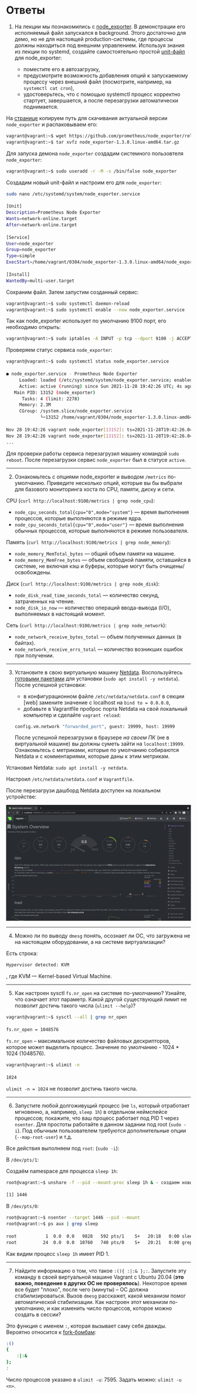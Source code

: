 # Ответы

1. На лекции мы познакомились с [node_exporter](https://github.com/prometheus/node_exporter/releases). В демонстрации его исполняемый файл запускался в background. Этого достаточно для демо, но не для настоящей production-системы, где процессы должны находиться под внешним управлением. Используя знания из лекции по systemd, создайте самостоятельно простой [unit-файл](https://www.freedesktop.org/software/systemd/man/systemd.service.html) для node_exporter:

    * поместите его в автозагрузку,
    * предусмотрите возможность добавления опций к запускаемому процессу через внешний файл (посмотрите, например, на `systemctl cat cron`),
    * удостоверьтесь, что с помощью systemctl процесс корректно стартует, завершается, а после перезагрузки автоматически поднимается.

На [странице](https://prometheus.io/download/#node_exporter) копируем путь для скачивания актуальной версии `node_exporter` и распаковываем его: 

```bash
vagrant@vagrant:~$ wget https://github.com/prometheus/node_exporter/releases/download/v1.3.0/node_exporter-1.3.0.linux-amd64.tar.gz
vagrant@vagrant:~$ tar xvfz node_exporter-1.3.0.linux-amd64.tar.gz
```

Для запуска демона `node_exporter` создадим системного пользовтеля `node_exporter`:

```bash
vagrant@vagrant:~$ sudo useradd -r -M -s /bin/false node_exporter
 ```

Создадим новый unit-файл и настроим его для `node_exporter`:

```bash
sudo nano /etc/systemd/system/node_exporter.service

[Unit]
Description=Prometheus Node Exporter
Wants=network-online.target
After=network-online.target

[Service]
User=node_exporter
Group=node_exporter
Type=simple
ExecStart=/home/vagrant/0304/node_exporter-1.3.0.linux-amd64/node_exporter $EXTRA_OPTS

[Install]
WantedBy=multi-user.target
```

Сохраним файл. Затем запустим созданный сервис:

```bash
vagrant@vagrant:~$ sudo systemctl daemon-reload
vagrant@vagrant:~$ sudo systemctl enable --now node_exporter.service
```

Так как node_exporter использует по умолчанию 9100 порт, его необходимо открыть:

```bash
vagrant@vagrant:~$ sudo iptables -A INPUT -p tcp --dport 9100 -j ACCEPT
```

Проверяем статус сервиса `node_exporter`: 

```bash
vagrant@vagrant:~$ sudo systemctl status node_exporter.service

● node_exporter.service - Prometheus Node Exporter
     Loaded: loaded (/etc/systemd/system/node_exporter.service; enabled; vendor preset: enabled)
     Active: active (running) since Sun 2021-11-28 19:42:26 UTC; 4s ago
   Main PID: 13152 (node_exporter)
      Tasks: 4 (limit: 2278)
     Memory: 2.3M
     CGroup: /system.slice/node_exporter.service
             └─13152 /home/vagrant/0304/node_exporter-1.3.0.linux-amd64/node_exporter

Nov 28 19:42:26 vagrant node_exporter[13152]: ts=2021-11-28T19:42:26.049Z caller=node_exporter.go:115 level=info collector=thermal_zone
Nov 28 19:42:26 vagrant node_exporter[13152]: ts=2021-11-28T19:42:26.049Z caller=node_exporter.go:115 level=info collector=time
...
```

Для проверки работы сервиса перезагрузил машину командой `sudo reboot`. После перезагрузки сервис `node_exporter` был в статусе `active`.

---

2. Ознакомьтесь с опциями node_exporter и выводом `/metrics` по-умолчанию. Приведите несколько опций, которые вы бы выбрали для базового мониторинга хоста по CPU, памяти, диску и сети.

CPU (`curl http://localhost:9100/metrics | grep node_cpu`):

* `node_cpu_seconds_total{cpu="0",mode="system"}` — время выполнения процессов, которые выполняются в режиме ядра.
* `node_cpu_seconds_total{cpu="0",mode="user"}` — время выполнения обычных процессов, которые выполняются в режиме пользователя.

Память (`curl http://localhost:9100/metrics | grep node_memory`):

* `node_memory_MemTotal_bytes` — общий объем памяти на машине.
* `node_memory_MemFree_bytes` — объем свободной памяти, оставшийся в системе, не включая кэш и буферы, которые могут быть очищены/освобождены.

Диск (`curl http://localhost:9100/metrics | grep node_disk`):

* `node_disk_read_time_seconds_total` — количество секунд, затраченных на чтение.
* `node_disk_io_now` — количество операций ввода-вывода (I/O), выполняемых в настоящий момент.

Сеть (`curl http://localhost:9100/metrics | grep node_network`):

* `node_network_receive_bytes_total` — объем полученных данных (в байтах).
* `node_network_receive_errs_total` — количество возникших ошибок при получении.

---

3. Установите в свою виртуальную машину [Netdata](https://github.com/netdata/netdata). Воспользуйтесь [готовыми пакетами](https://packagecloud.io/netdata/netdata/install) для установки (`sudo apt install -y netdata`). После успешной установки:
    * в конфигурационном файле `/etc/netdata/netdata.conf` в секции [web] замените значение с localhost на `bind to = 0.0.0.0`,
    * добавьте в Vagrantfile проброс порта Netdata на свой локальный компьютер и сделайте `vagrant reload`:

    ```bash
    config.vm.network "forwarded_port", guest: 19999, host: 19999
    ```

    После успешной перезагрузки в браузере *на своем ПК* (не в виртуальной машине) вы должны суметь зайти на `localhost:19999`. Ознакомьтесь с метриками, которые по умолчанию собираются Netdata и с комментариями, которые даны к этим метрикам.

Установил Netdata: `sudo apt install -y netdata`.

Настроил `/etc/netdata/netdata.conf` и `Vagrantfile`.

После перезагрузи дашборд Netdata доступен на локальном устройстве: 

![](img/netdata.png)

---

4. Можно ли по выводу `dmesg` понять, осознает ли ОС, что загружена не на настоящем оборудовании, а на системе виртуализации?

Есть строка: 

```bash
Hypervisor detected: KVM
```

, где KVM — Kernel-based Virtual Machine.

---

5. Как настроен sysctl `fs.nr_open` на системе по-умолчанию? Узнайте, что означает этот параметр. Какой другой существующий лимит не позволит достичь такого числа (`ulimit --help`)?

```bash
vagrant@vagrant:~$ sysctl --all | grep nr_open

fs.nr_open = 1048576
```

`fs.nr_open` – максимальное количество файловых дескрипторов, которое может выделить процесс. Значение по умолчанию - 1024 * 1024 (1048576).

```bash
vagrant@vagrant:~$ ulimit -n

1024
```

`ulimit -n = 1024` не позволит достичь такого числа.

---

6. Запустите любой долгоживущий процесс (не `ls`, который отработает мгновенно, а, например, `sleep 1h`) в отдельном неймспейсе процессов; покажите, что ваш процесс работает под PID 1 через `nsenter`. Для простоты работайте в данном задании под root (`sudo -i`). Под обычным пользователем требуются дополнительные опции (`--map-root-user`) и т.д.

Все действия выполняем под `root`: (`sudo -i`):

В `/dev/pts/1`:

Создаём namespace для процесса `sleep 1h`:
```bash
root@vagrant:~$ unshare -f --pid --mount-proc sleep 1h & - создаем новый нэймспейс для процесса sleep 1h

[1] 1446
```

В `/dev/pts/0`: 

```bash
root@vagrant:~$ nsenter --target 1446 --pid --mount
root@vagrant:~$ ps aux | grep sleep

root           1  0.0  0.0   9828   592 pts/1    S+   20:18   0:00 sleep 1h
root          24  0.0  0.0  10760   740 pts/0    S+   20:21   0:00 grep --color=auto sleep
```

Как видим процесс `sleep 1h` имеет PID 1.

---

7. Найдите информацию о том, что такое `:(){ :|:& };:`. Запустите эту команду в своей виртуальной машине Vagrant с Ubuntu 20.04 (**это важно, поведение в других ОС не проверялось**). Некоторое время все будет "плохо", после чего (минуты) – ОС должна стабилизироваться. Вызов `dmesg` расскажет, какой механизм помог автоматической стабилизации. Как настроен этот механизм по-умолчанию, и как изменить число процессов, которое можно создать в сессии?

Это функция с именем `:`, которая вызывает саму себя дважды. Вероятно относится к [fork-бомбам](https://ru.wikipedia.org/wiki/Fork-%D0%B1%D0%BE%D0%BC%D0%B1%D0%B0):

```bash
:()
{
    :|:&
};
:
```

Число процессов указано в `ulimit -u`: 7595. Задать можно: `ulimit -u <n>`.